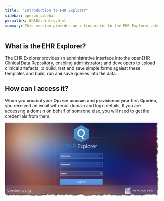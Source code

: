 ```yaml
---
title:  "Introduction to EHR Explorer"
sidebar: operon_sidebar
permalink: EHREX1-intro.html
summary: This section provides an introduction to the EHR Explorer administrative tool.
---
```


## What is the EHR Explorer?
The EHR Explorer provides an administrative interface into the openEHR Clinical Data Repository, enabling administrators and developers to upload clinical artefacts, to build, test and save simple forms against these templates and build, run and save queries into the data.

## How can I access it?
When you created your Operon account and provisioned your first Operino, you received an email with your domain and login details. If you are accessing a domain on behalf of someone else, you will need to get the credentials from them.

<img src="\images/ehr_explorer_login.jpg" alt="EHR Explorer Login">
